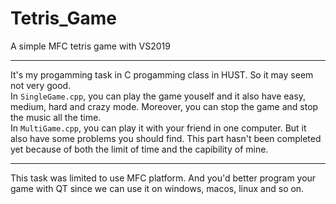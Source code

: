# Tetris_Game
A simple MFC tetris game with VS2019
***
It's my progamming task in C progamming class in HUST. So it may seem not very good.\
In `SingleGame.cpp`, you can play the game youself and it also have easy, medium,  hard and crazy mode. Moreover, you can stop the game and stop the music all the time.\
In `MultiGame.cpp`, you can play it with your friend in one computer. But it also have some problems you should find. This part hasn't been completed yet because of both the limit of time and the capibility of mine.
***
This task was limited to use MFC platform. And you'd better program your game with QT since we can use it on windows, macos, linux and so on.

